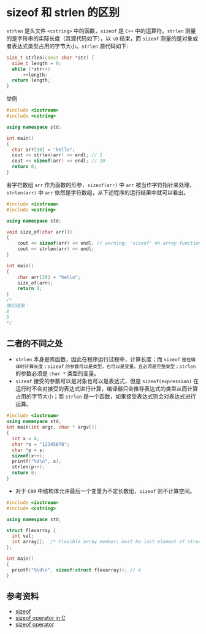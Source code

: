# sizeof 和 strlen 的区别

`strlen` 是头文件 `<cstring>` 中的函数，`sizeof` 是 `C++` 中的运算符。`strlen` 测量的是字符串的实际长度（其源代码如下），以 `\0` 结束，而 `sizeof` 测量的是对象或者表达式类型占用的字节大小。`strlen` 源代码如下:

```cpp
size_t strlen(const char *str) {
  size_t length = 0;
  while (*str++)
      ++length;
  return length;
}
```

举例

```cpp
#include <iostream>
#include <cstring>

using namespace std;

int main()
{
  char arr[10] = "hello";
  cout << strlen(arr) << endl; // 5
  cout << sizeof(arr) << endl; // 10
  return 0;
}
```

若字符数组 `arr` 作为函数的形参，`sizeof(arr)` 中 `arr` 被当作字符指针来处理，`strlen(arr)` 中 `arr` 依然是字符数组，从下述程序的运行结果中就可以看出。

```cpp
#include <iostream>
#include <cstring>

using namespace std;

void size_of(char arr[])
{
    cout << sizeof(arr) << endl; // warning: 'sizeof' on array function parameter 'arr' will return size of 'char*' .
    cout << strlen(arr) << endl; 
}

int main()
{
    char arr[20] = "hello";
    size_of(arr); 
    return 0;
}
/*
输出结果：
8
5
*/
```

## 二者的不同之处

- `strlen` 本身是库函数，因此在程序运行过程中，计算长度；而 `sizeof` `是在编译时计算长度；sizeof` `的参数可以是类型，也可以是变量，且必须是完整类型；strlen` 的参数必须是 `char *` 类型的变量。
- `sizeof` 接受的参数可以是对象也可以是表达式，但是 `sizeof(expression)` 在运行时不会对接受的表达式进行计算，编译器只会推导表达式的类型从而计算占用的字节大小；而 `strlen` 是一个函数，如果接受表达式则会对表达式进行运算。

```cpp
#include <iostream>
using namespace std;
int main(int argc, char * argv[])
{
  int x = 4;
  char *s = "12345678";
  char *p = s;
  sizeof(x++);
  printf("%d\n", x);
  strlen(p++);
  return 0;
}
```

- 对于 `C99` 中结构体允许最后一个变量为不定长数组，`sizeof` 则不计算空间。

```cpp
#include <iostream>
#include <cstring>

using namespace std;

struct flexarray {
  int val;
  int array[];  /* Flexible array member; must be last element of struct */
};

int main()
{
  printf("%ld\n", sizeof(struct flexarray)); // 4
}
```

## 参考资料

- [sizeof](https://en.wikipedia.org/wiki/Sizeof)
- [sizeof operator in C](https://www.geeksforgeeks.org/sizeof-operator-c/)
- [sizeof operator](https://en.cppreference.com/w/cpp/language/sizeof)